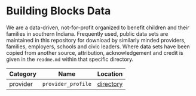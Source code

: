 
# Building Blocks Data

We are a data-driven, not-for-profit organized to benefit children and their families in southern Indiana. Frequently used, public data sets are maintained in this repository for download by similarly minded providers, families, employers, schools and civic leaders. Where data sets have been copied from another source, attribution, acknowledgement and credit is given in the `readme.md` within that specific directory.

Category | Name | Location
----| ---|---------
provider | `provider_profile` | [directory](https://github.com/RobWiederstein/building_blocks_data/tree/main/provider_profiles)


